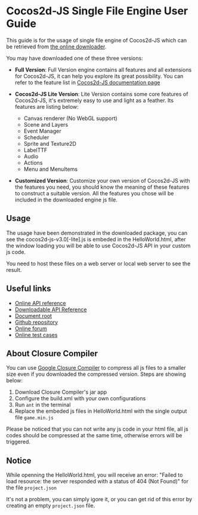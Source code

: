 # Cocos2d-JS Single File Engine User Guide

This guide is for the usage of single file engine of Cocos2d-JS which can be retrieved from [the online downloader](http://cocos2d-x.org/filecenter/jsbuilder/).

You may have downloaded one of these three versions:

- **Full Version**: Full Version engine contains all features and all extensions for Cocos2d-JS, it can help you explore its great possibility. You can refer to the feature list in [Cocos2d-JS documentation page](http://www.cocos2d-x.org/docs/manual/framework/html5/en)

- **Cocos2d-JS Lite Version**: Lite Version contains some core features of Cocos2d-JS, it's extremely easy to use and light as a feather. Its features are listing below:
    + Canvas renderer (No WebGL support)
    + Scene and Layers
    + Event Manager
    + Scheduler
    + Sprite and Texture2D
    + LabelTTF
    + Audio
    + Actions
    + Menu and MenuItems

- **Customized Version**: Customize your own version of Cocos2d-JS with the features you need, you should know the meaning of these features to construct a suitable version. All the features you chose will be included in the downloaded engine js file.

## Usage

The usage have been demonstrated in the downloaded package, you can see the cocos2d-js-v3.0[-lite].js is embeded in the HelloWorld.html, after the window loading you will be able to use Cocos2d-JS API in your custom js code.

You need to host these files on a web server or local web server to see the result.

## Useful links

- [Online API reference](http://www.cocos2d-x.org/reference/html5-js/V3.0/index.html)
- [Downloadable API Reference](http://www.cocos2d-x.org/filedown/Cocos2d-JS-v3.0-API.zip)
- [Document root](http://cocos2d-x.org/docs/manual/framework/html5/en)
- [Github repository](https://github.com/cocos2d/cocos2d-js)
- [Online forum](http://discuss.cocos2d-x.org/category/javascript)
- [Online test cases](http://cocos2d-x.org/js-tests/)

## About Closure Compiler

You can use [Google Closure Compiler](https://developers.google.com/closure/compiler/) to compress all js files to a smaller size even if you downloaded the compressed version. Steps are showing below:

1. Download Closure Compiler's jar app
2. Configure the build.xml with your own configurations
3. Run `ant` in the terminal
4. Replace the embeded js files in HelloWorld.html with the single output file `game.min.js`

Please be noticed that you can not write any js code in your html file, all js codes should be compressed at the same time, otherwise errors will be triggered.

## Notice

While openning the HelloWorld.html, you will receive an error:
"Failed to load resource: the server responded with a status of 404 (Not Found)" for the file `project.json`

It's not a problem, you can simply igore it, or you can get rid of this error by creating an empty `project.json` file.

